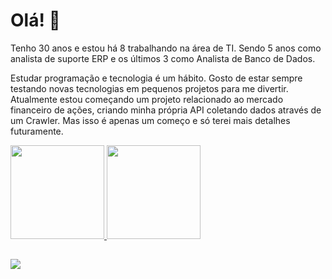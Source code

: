 <h1>Olá! 👋</h1>

 <div>
  <p>
    Tenho 30 anos e estou há 8 trabalhando na área de TI. Sendo 5 anos como analista de suporte ERP e os últimos 3 como Analista de Banco de Dados.
  </p>
  
  <p>
    Estudar programação e tecnologia é um hábito. Gosto de estar sempre testando novas tecnologias em pequenos projetos para me divertir. <br />
    Atualmente estou começando um projeto relacionado ao mercado financeiro de ações, criando minha própria API coletando dados através de um Crawler. Mas isso é apenas um começo e só terei mais detalhes futuramente.
  </p>
  
</div>

 <div>
  <a href="https://github.com/marquesfelip">
  <img height="150em" src="https://github-readme-stats.vercel.app/api?username=marquesfelip&show_icons=true&theme=dark&include_all_commits=true&count_private=true"/>
  <img height="150em" src="https://github-readme-stats.vercel.app/api/top-langs/?username=marquesfelip&layout=compact&langs_count=7&theme=dark"/>
</div>
  
##
  
<div> 
    <a href="https://www.linkedin.com/in/felipemarquessouza/" target="_blank"><img src="https://img.shields.io/badge/-LinkedIn-%230077B5?style=for-the-badge&logo=linkedin&logoColor=white" target="_blank"></a>
</div>  
